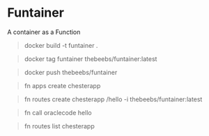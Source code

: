 # Funtainer
A container as a Function

> docker build -t funtainer .

> docker tag funtainer thebeebs/funtainer:latest

> docker push thebeebs/funtainer

> fn apps create chesterapp

> fn routes create chesterapp /hello -i thebeebs/funtainer:latest

> fn call oraclecode hello

> fn routes list chesterapp


